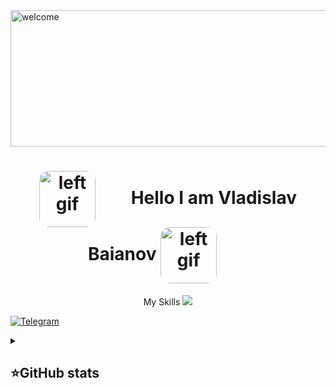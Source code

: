 <img width="1797" height="218" alt="welcome" src="https://github.com/user-attachments/assets/e0b04151-5bda-4820-8a78-6c5cabebe653" />


<h1 align="center">
    <img src="https://github.com/user-attachments/assets/2d8684da-c679-4a81-9003-72e2e542859f" alt="left gif" style="display: inline-block; margin-right: 50px; vertical-align: middle; width: 90px; border-radius: 15px;" />
        Hello I am Vladislav Baianov
    </span>
     <img src="https://github.com/user-attachments/assets/2d8684da-c679-4a81-9003-72e2e542859f" alt="left gif" style="display: inline-block; margin-right: 50px; vertical-align: middle; width: 90px; border-radius: 15px;" />
   
</h1>


<p align="center">
    My Skills
  <a href="https://skillicons.dev">
    <img src="https://skillicons.dev/icons?i=git,kubernetes,docker,c,vim" />
  </a>
</p>


[![Telegram](https://img.shields.io/badge/-Telegram-2CA5E0?style=flat&logo=telegram&logoColor=white)](https://tlgg.ru/unmakame)







<details align="left">
  <summary><h2><b>⭐GitHub stats</b></h2></summary>
  <p>
   <img src="https://github-readme-stats.vercel.app/api/top-langs/?username=unmakame&theme=dracula&layout=compact&hide_border=true&bg_color=00000000" />
   <br>
   <img src="https://github-readme-stats.vercel.app/api?username=unmakame&count_private=true&show_icons=true&theme=dracula&hide_border=true&bg_color=00000000" />
  </p>
</details>


















 
